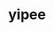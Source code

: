 <html>
<head>
  <meta charset="utf-8">
  <title>yipee</title>
  <script src="SpeakHello.js"></script>
  <script src="SpeakGoodBye.js"></script>
  <script src="script.js"></script>
</head>
<body>
  <h1>yipee</h1>
</body>
</html>

